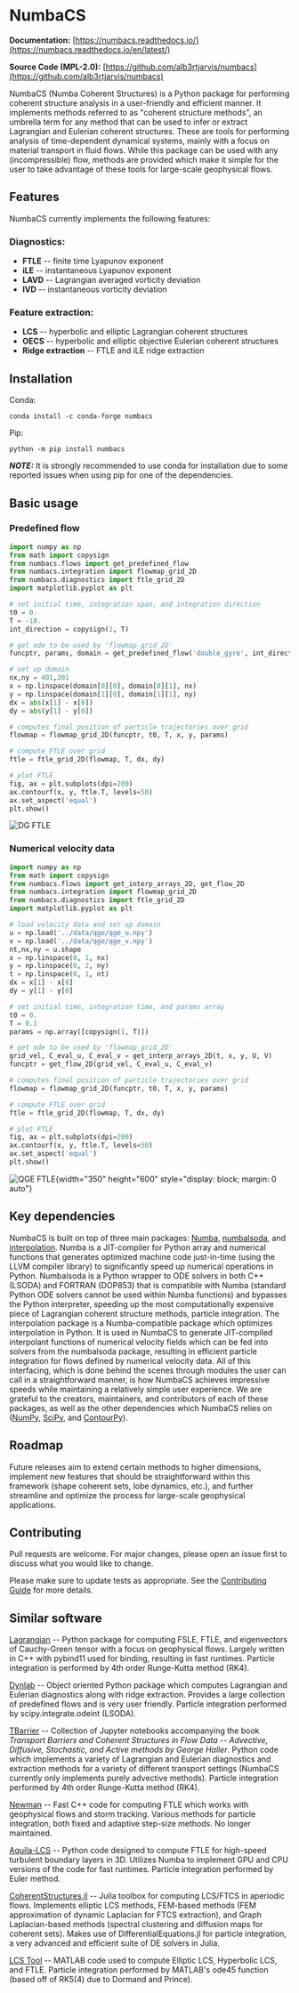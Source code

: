 # NumbaCS

**Documentation:** [https://numbacs.readthedocs.io/](https://numbacs.readthedocs.io/en/latest/)

**Source Code (MPL-2.0):** [https://github.com/alb3rtjarvis/numbacs](https://github.com/alb3rtjarvis/numbacs)

NumbaCS (Numba Coherent Structures) is a Python package for performing coherent structure analysis in a user-friendly and efficient manner. It implements methods referred to as "coherent structure methods", an umbrella term for any method that can be used to infer or extract Lagrangian and Eulerian coherent structures. These are tools for performing analysis of time-dependent dynamical systems, mainly with a focus on material transport in fluid flows. While this package can be used with any (incompressible) flow, methods are provided which make it simple for the user to take advantage of these tools for large-scale geophysical flows.

## Features

NumbaCS currently implements the following features:

### Diagnostics:

* **FTLE** -- finite time Lyapunov exponent
* **iLE** -- instantaneous Lyapunov exponent
* **LAVD** -- Lagrangian averaged vorticity deviation
* **IVD** -- instantaneous vorticity deviation

### Feature extraction:

* **LCS** -- hyperbolic and elliptic Lagrangian coherent structures
* **OECS** -- hyperbolic and elliptic objective Eulerian coherent structures
* **Ridge extraction** -- FTLE and iLE ridge extraction

## Installation

Conda:
```
conda install -c conda-forge numbacs
```
Pip:
```
python -m pip install numbacs
```

**_NOTE:_** It is strongly recommended to use conda for installation
due to some reported issues when using pip for one of the dependencies.

## Basic usage

### Predefined flow

```python
import numpy as np
from math import copysign
from numbacs.flows import get_predefined_flow
from numbacs.integration import flowmap_grid_2D
from numbacs.diagnostics import ftle_grid_2D
import matplotlib.pyplot as plt

# set initial time, integration span, and integration direction
t0 = 0.
T = -10.
int_direction = copysign(1, T)

# get ode to be used by 'flowmap_grid_2D'
funcptr, params, domain = get_predefined_flow('double_gyre', int_direction = int_direction)

# set up domain
nx,ny = 401,201
x = np.linspace(domain[0][0], domain[0][1], nx)
y = np.linspace(domain[1][0], domain[1][1], ny)
dx = abs(x[1] - x[0])
dy = abs(y[1] - y[0])

# computes final position of particle trajectories over grid
flowmap = flowmap_grid_2D(funcptr, t0, T, x, y, params)

# compute FTLE over grid
ftle = ftle_grid_2D(flowmap, T, dx, dy)

# plot FTLE
fig, ax = plt.subplots(dpi=200)
ax.contourf(x, y, ftle.T, levels=50)
ax.set_aspect('equal')
plt.show()
```
![DG FTLE](./img/dg_ftle.png)

### Numerical velocity data

```python
import numpy as np
from math import copysign
from numbacs.flows import get_interp_arrays_2D, get_flow_2D
from numbacs.integration import flowmap_grid_2D
from numbacs.diagnostics import ftle_grid_2D
import matplotlib.pyplot as plt

# load velocity data and set up domain
u = np.load('../data/qge/qge_u.npy')
v = np.load('../data/qge/qge_v.npy')
nt,nx,ny = u.shape
x = np.linspace(0, 1, nx)
y = np.linspace(0, 2, ny)
t = np.linspace(0, 1, nt)
dx = x[1] - x[0]
dy = y[1] - y[0]

# set initial time, integration time, and params array
t0 = 0.
T = 0.1
params = np.array([copysign(1, T)])

# get ode to be used by 'flowmap_grid_2D'
grid_vel, C_eval_u, C_eval_v = get_interp_arrays_2D(t, x, y, U, V)
funcptr = get_flow_2D(grid_vel, C_eval_u, C_eval_v)

# computes final position of particle trajectories over grid
flowmap = flowmap_grid_2D(funcptr, t0, T, x, y, params)

# compute FTLE over grid
ftle = ftle_grid_2D(flowmap, T, dx, dy)

# plot FTLE
fig, ax = plt.subplots(dpi=200)
ax.contourf(x, y, ftle.T, levels=50)
ax.set_aspect('equal')
plt.show()
```
![QGE FTLE](./img/qge_ftle.png){width="350" height="600" style="display: block; margin: 0 auto"}

## Key dependencies

NumbaCS is built on top of three main packages: [Numba](https://numba.pydata.org), [numbalsoda](https://github.com/Nicholaswogan/numbalsoda), and [interpolation](https://www.econforge.org/interpolation.py/). Numba is a JIT-compiler for Python array and numerical functions that generates optimized machine code just-in-time (using the LLVM compiler library) to significantly speed up numerical operations in Python. Numbalsoda is a Python wrapper to ODE solvers in both C++ (LSODA) and FORTRAN (DOP853) that is compatible with Numba (standard Python ODE solvers cannot be used within Numba functions) and bypasses the Python interpreter, speeding up the most computationally expensive piece of Lagrangian coherent structure methods, particle integration. The interpolation package is a Numba-compatible package which optimizes interpolation in Python. It is used in NumbaCS to generate JIT-compiled interpolant functions of numerical velocity fields which can be fed into solvers from the numbalsoda package, resulting in efficient particle integration for flows defined by numerical velocity data. All of this interfacing, which is done behind the scenes through modules the user can call in a straightforward manner, is how NumbaCS achieves impressive speeds while maintaining a relatively simple user experience. We are grateful to the creators, maintainers, and contributors of each of these packages, as well as the other dependencies which NumbaCS relies on ([NumPy](https://numpy.org/), [SciPy](https://scipy.org/), and [ContourPy](https://contourpy.readthedocs.io/en/v1.3.0/)).

## Roadmap

Future releases aim to extend certain methods to higher dimensions, implement new features that should be straightforward within this framework (shape coherent sets, lobe dynamics, etc.), and further streamline and optimize the process for large-scale geophysical applications. 

## Contributing

Pull requests are welcome. For major changes, please open an issue first
to discuss what you would like to change.

Please make sure to update tests as appropriate. See the [Contributing Guide](https://numbacs.readthedocs.io/en/latest/contributing.html)
for more details.

## Similar software

[Lagrangian](https://lagrangian.readthedocs.io/en/latest/index.html) -- Python
package for computing FSLE, FTLE, and eigenvectors of Cauchy-Green tensor with a
focus on geophysical flows. Largely written in C++ with pybind11 used for
binding, resulting in fast runtimes. Particle integration is performed by
4th order Runge-Kutta method (RK4).

[Dynlab](https://github.com/hokiepete/dynlab) --  Object oriented Python package
which computes Lagrangian and Eulerian diagnostics along with ridge extraction.
Provides a large collection of predefined flows and is very user friendly.
Particle integration performed by scipy.integrate.odeint (LSODA).

[TBarrier](https://github.com/haller-group/TBarrier) -- Collection of Jupyter
notebooks accompanying the book *Transport Barriers and Coherent Structures
in Flow Data -- Advective, Diffusive, Stochastic, and Active methods by George
Haller*. Python code which implements a variety of Lagrangian and Eulerian
diagnostics and extraction methods for a variety of different transport settings
(NumbaCS currently only implements purely advective methods). Particle
integration performed by 4th order Runge-Kutta method (RK4).

[Newman](https://github.com/RossDynamics/Newmanv3.1) -- Fast C++ code for
computing FTLE which works with geophysical flows and storm tracking. Various
methods for particle integration, both fixed and adaptive step-size methods. No
longer maintained.

[Aquila-LCS](https://github.com/ChristianLagares/Aquila-LCS) -- Python code
designed to compute FTLE for high-speed turbulent boundary layers in 3D.
Utilizes Numba to implement GPU and CPU versions of the code for fast runtimes.
Particle integration performed by Euler method.

[CoherentStructures.jl](https://coherentstructures.github.io/CoherentStructures.jl/stable/) 
-- Julia toolbox for computing LCS/FTCS in aperiodic flows. Implements elliptic
LCS methods, FEM-based methods (FEM approximation of dynamic Laplacian for FTCS
extraction), and Graph Laplacian-based methods (spectral clustering and
diffusion maps for coherent sets). Makes use of DifferentialEquations.jl for
particle integration, a very advanced and efficient suite of DE solvers in
Julia.

[LCS Tool](https://github.com/haller-group/LCStool) -- MATLAB code used to compute
Elliptic LCS, Hyperbolic LCS, and FTLE. Particle integration performed by
MATLAB's ode45 function (based off of RK5(4) due to Dormand and Prince).
